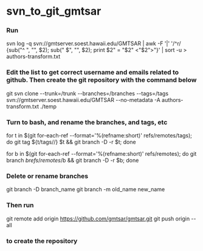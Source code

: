 # svn_to_git_gmtsar

### Run

svn log -q svn://gmtserver.soest.hawaii.edu/GMTSAR | awk -F '|' '/^r/ {sub("^ ", "", $2); sub(" $", "", $2); print $2" = "$2" <"$2">"}' | sort -u > authors-transform.txt


### Edit the list to get correct username and emails related to github. Then create the git repository with the command below

git svn clone --trunk=/trunk --branches=/branches --tags=/tags svn://gmtserver.soest.hawaii.edu/GMTSAR --no-metadata -A authors-transform.txt ./temp

### Turn to bash, and rename the branches, and tags, etc

for t in $(git for-each-ref --format='%(refname:short)' refs/remotes/tags); do git tag ${t/tags\//} $t && git branch -D -r $t; done

for b in $(git for-each-ref --format='%(refname:short)' refs/remotes); do git branch $b refs/remotes/$b && git branch -D -r $b; done

### Delete or rename branches
git branch -D branch_name
git branch -m old_name new_name

### Then run
git remote add origin https://github.com/gmtsar/gmtsar.git
git push origin --all
 
### to create the repository





